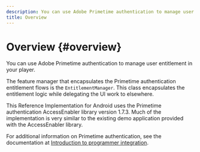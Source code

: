 ```yaml
---
description: You can use Adobe Primetime authentication to manage user entitlement in your player.
title: Overview
---
```


# Overview {#overview}

You can use Adobe Primetime authentication to manage user entitlement in your player.

The feature manager that encapsulates the Primetime authentication entitlement flows is the `EntitlementManager`. This class encapsulates the entitlement logic while delegating the UI work to elsewhere.

This Reference Implementation for Android uses the Primetime authentication AccessEnabler library version 1.7.3. Much of the implementation is very similar to the existing demo application provided with the AccessEnabler library.

For additional information on Primetime authentication, see the documentation at [Introduction to programmer integration](https://tve.helpdocsonline.com/introduction-to-programmer-integration). 
